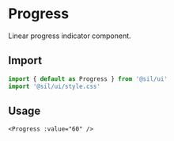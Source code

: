 # Progress

Linear progress indicator component.

## Import

```ts
import { default as Progress } from '@sil/ui'
import '@sil/ui/style.css'
```

## Usage

```vue
<Progress :value="60" />
```
